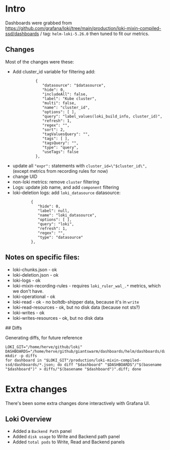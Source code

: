 # Intro

Dashboards were grabbed from https://github.com/grafana/loki/tree/main/production/loki-mixin-compiled-ssd/dashboards / tag: `helm-loki-5.26.0`
then tuned to fit our metrics.

## Changes

Most of the changes were these:

* Add cluster_id variable for filtering
  add:
  ```
            {
               "datasource": "$datasource",
               "hide": 0,
               "includeAll": false,
               "label": "Kube cluster",
               "multi": false,
               "name": "cluster_id",
               "options": [ ],
               "query": "label_values(loki_build_info, cluster_id)",
               "refresh": 1,
               "regex": "",
               "sort": 2,
               "tagValuesQuery": "",
               "tags": [ ],
               "tagsQuery": "",
               "type": "query",
               "useTags": false
            },
  ```
* update all `"expr":` statements with `cluster_id=\"$cluster_id\", ` (except metrics from recording rules for now)
* change UID
* non-loki metrics: remove `cluster` filtering
* Logs: update job name, and add `component` filtering
* loki-deletion logs: add `loki_datasource` datasource:
    ```
            {
               "hide": 0,
               "label": null,
               "name": "loki_datasource",
               "options": [ ],
               "query": "loki",
               "refresh": 1,
               "regex": "",
               "type": "datasource"
            },
    ```

## Notes on specific files:
* loki-chunks.json - ok
* loki-deletion.json - ok
* loki-logs - ok
* loki-mixin-recording-rules - requires `loki_ruler_wal_.*` metrics, which we don't have.
* loki-operational - ok
* loki-read - ok - no boltdb-shipper data, because it's in `write`
* loki-read-resources - ok, but no disk data (because not sts?)
* loki-writes - ok
* loki-writes-resources - ok, but no disk data

## Diffs

Generating diffs, for future reference
```
LOKI_GIT="/home/herve/github/loki"
DASHBOARDS="/home/herve/github/giantswarm/dashboards/helm/dashboards/dashboards/shared/private"
mkdir -p diffs
for dashboard in "$LOKI_GIT"/production/loki-mixin-compiled-ssd/dashboards/*.json; do diff "$dashboard" "$DASHBOARDS"/"$(basename "$dashboard")" > diffs/"$(basename "$dashboard")".diff; done
```

# Extra changes

There's been some extra changes done interactively with Grafana UI.

## Loki Overview

* Added a `Backend Path` panel
* Added `disk usage` to Write and Backend path panel
* Added `total pods` to Write, Read and Backend panels
